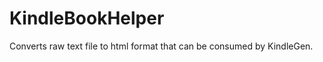 KindleBookHelper
================

Converts raw text file to html format that can be consumed by KindleGen.